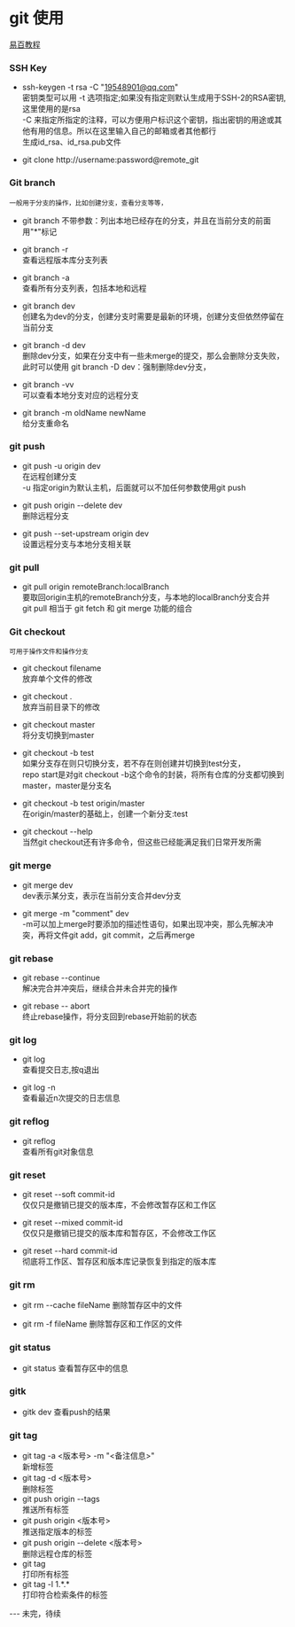 
git 使用
==

[易百教程](https://www.yiibai.com/git/git_push.html)  

### SSH Key
* ssh-keygen -t rsa -C "19548901@qq.com"  
	密钥类型可以用 -t 选项指定;如果没有指定则默认生成用于SSH-2的RSA密钥,这里使用的是rsa  
	-C 来指定所指定的注释，可以方便用户标识这个密钥，指出密钥的用途或其他有用的信息。所以在这里输入自己的邮箱或者其他都行  
	生成id_rsa、id_rsa.pub文件
	
* git clone http://username:password@remote_git

### Git branch

	一般用于分支的操作，比如创建分支，查看分支等等，

* git branch
	不带参数：列出本地已经存在的分支，并且在当前分支的前面用"\*"标记

* git branch -r  
	查看远程版本库分支列表

* git branch -a  
	查看所有分支列表，包括本地和远程

* git branch dev  
	创建名为dev的分支，创建分支时需要是最新的环境，创建分支但依然停留在当前分支

* git branch -d dev  
	删除dev分支，如果在分支中有一些未merge的提交，那么会删除分支失败，此时可以使用 git branch -D dev：强制删除dev分支，

* git branch -vv  
	可以查看本地分支对应的远程分支

* git branch -m oldName newName  
	给分支重命名

### git push
* git push -u origin dev  
	在远程创建分支  
	-u 指定origin为默认主机，后面就可以不加任何参数使用git push

* git push origin --delete dev  
	删除远程分支	

* git push --set-upstream origin dev  
	设置远程分支与本地分支相关联

### git pull
* git pull origin remoteBranch:localBranch  
要取回origin主机的remoteBranch分支，与本地的localBranch分支合并  
git pull 相当于 git fetch 和 git merge 功能的组合

### Git checkout
	可用于操作文件和操作分支

* git checkout filename  
	放弃单个文件的修改

* git checkout .  
	放弃当前目录下的修改

* git checkout master  
	将分支切换到master

* git checkout -b test   
如果分支存在则只切换分支，若不存在则创建并切换到test分支，  
repo start是对git checkout -b这个命令的封装，将所有仓库的分支都切换到master，master是分支名  

* git checkout -b test origin/master  
在origin/master的基础上，创建一个新分支:test  

* git checkout --help  
	当然git checkout还有许多命令，但这些已经能满足我们日常开发所需

### git merge
* git merge dev  
	dev表示某分支，表示在当前分支合并dev分支

* git merge -m  "comment"  dev  
	-m可以加上merge时要添加的描述性语句，如果出现冲突，那么先解决冲突，再将文件git add，git commit，之后再merge

### git rebase
* git rebase --continue  
	解决完合并冲突后，继续合并未合并完的操作

* git rebase -- abort  
	终止rebase操作，将分支回到rebase开始前的状态

### git log
* git log  
	查看提交日志,按q退出

* git log -n  
查看最近n次提交的日志信息

### git reflog
* git reflog  	
	查看所有git对象信息

### git reset
* git reset --soft commit-id  
	仅仅只是撤销已提交的版本库，不会修改暂存区和工作区

* git reset --mixed commit-id  
	仅仅只是撤销已提交的版本库和暂存区，不会修改工作区

* git reset --hard commit-id  
	彻底将工作区、暂存区和版本库记录恢复到指定的版本库

### git rm
* git rm --cache fileName
	删除暂存区中的文件

* git rm -f fileName
	删除暂存区和工作区的文件

### git status
* git status 
	查看暂存区中的信息

### gitk
* gitk dev
查看push的结果

### git tag
* git tag -a <版本号> -m "<备注信息>"  
新增标签
* git tag -d <版本号>  
删除标签    
* git push origin --tags  
推送所有标签
* git push origin <版本号>  
推送指定版本的标签
* git push origin --delete <版本号>  
删除远程仓库的标签
* git tag  
打印所有标签
* git tag -l 1.\*.\*  
打印符合检索条件的标签  

--- 未完，待续